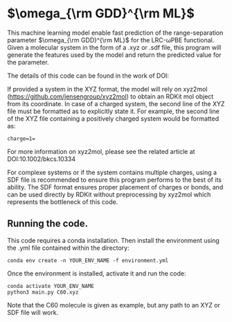 # $\omega_{\rm GDD}^{\rm ML}$

This machine learning model enable fast prediction of the range-separation parameter $\omega_{\rm GDD}^{\rm ML}$ for the LRC-&omega;PBE functional. Given a molecular system in the form of a .xyz or .sdf file, this program will generate the features used by the model and return the predicted value for the parameter.

The details of this code can be found in the work of DOI:

If provided a system in the XYZ format, the model will rely on xyz2mol (https://github.com/jensengroup/xyz2mol) to obtain an RDKit mol object from its coordinate. In case of a charged system, the second line of the XYZ file must be formatted as to explicitly state it. For example, the second line of the XYZ file containing a positively charged system would be formatted as:
```
charge=1=
```
For more information on xyz2mol, please see the related article at DOI:10.1002/bkcs.10334

For complexe systems or if the system contains multiple charges, using a SDF file is recommended to ensure this program performs to the best of its ability. The SDF format ensures proper placement of charges or bonds, and can be used directly by RDKit without preprocessing by xyz2mol which represents the bottleneck of this code.


## Running the code.

This code requires a conda installation. Then install the environment using the .yml file contained within the directory:
```
conda env create -n YOUR_ENV_NAME -f environment.yml
```

Once the environment is installed, activate it and run the code:
 ```
 conda activate YOUR_ENV_NAME
 python3 main.py C60.xyz
 ```
 
 Note that the C60 molecule is given as example, but any path to an XYZ or SDF file will work.
